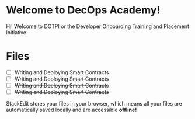 


# Welcome to DecOps Academy!

Hi! Welcome to DOTPI or the Developer Onboarding Training and Placement Initiative


# Files

 - [ ] Writing and Deploying Smart Contracts
 - [ ] ~~Writing and Deploying Smart Contracts~~
 - [ ] ~~Writing and Deploying Smart Contracts~~
 - [ ] ~~Writing and Deploying Smart Contracts~~

StackEdit stores your files in your browser, which means all your files are automatically saved locally and are accessible **offline!**
